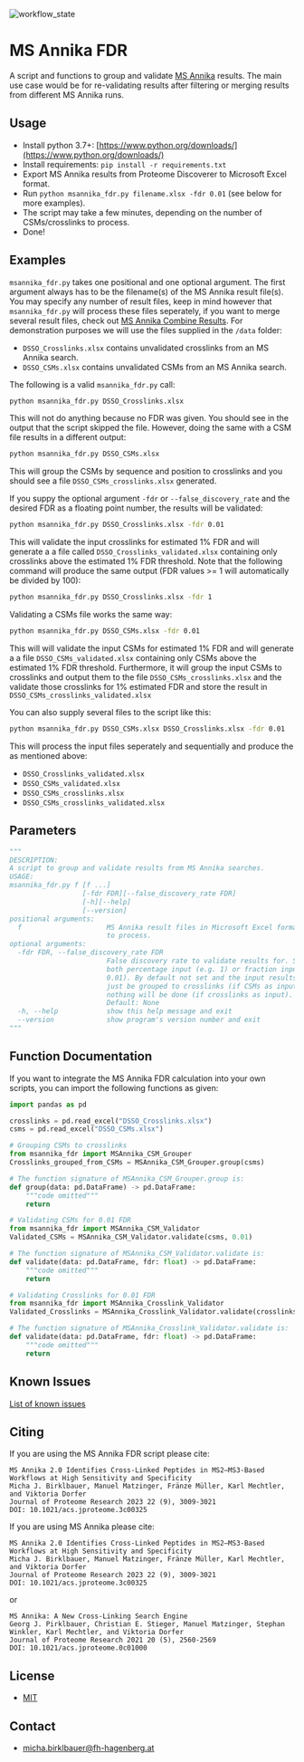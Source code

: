 ![workflow_state](https://github.com/hgb-bin-proteomics/MSAnnika_FDR/workflows/msannika_fdr/badge.svg)

# MS Annika FDR

A script and functions to group and validate [MS Annika](https://github.com/hgb-bin-proteomics/MSAnnika)
results. The main use case would be for re-validating results after filtering or
merging results from different MS Annika runs.

## Usage

- Install python 3.7+: [https://www.python.org/downloads/](https://www.python.org/downloads/)
- Install requirements: `pip install -r requirements.txt`
- Export MS Annika results from Proteome Discoverer to Microsoft Excel format.
- Run `python msannika_fdr.py filename.xlsx -fdr 0.01` (see below for more examples).
- The script may take a few minutes, depending on the number of CSMs/crosslinks to process.
- Done!

## Examples

`msannika_fdr.py` takes one positional and one optional argument. The first
argument always has to be the filename(s) of the MS Annika result file(s). You
may specify any number of result files, keep in mind however that
`msannika_fdr.py` will process these files seperately, if you want to merge
several result files, check out [MS Annika Combine Results](https://github.com/hgb-bin-proteomics/MSAnnika_Combine_Results).
For demonstration purposes we will use the files supplied in the `/data` folder:
- `DSSO_Crosslinks.xlsx` contains unvalidated crosslinks from an MS Annika
search.
- `DSSO_CSMs.xlsx` contains unvalidated CSMs from an MS Annika search.

The following is a valid `msannika_fdr.py` call:

```bash
python msannika_fdr.py DSSO_Crosslinks.xlsx
```

This will not do anything because no FDR was given. You should see in the output
that the script skipped the file. However, doing the same with a CSM file
results in a different output:

```bash
python msannika_fdr.py DSSO_CSMs.xlsx
```

This will group the CSMs by sequence and position to crosslinks and you should
see a file `DSSO_CSMs_crosslinks.xlsx` generated.

If you suppy the optional argument `-fdr` or `--false_discovery_rate` and the
desired FDR as a floating point number, the results will be validated:

```bash
python msannika_fdr.py DSSO_Crosslinks.xlsx -fdr 0.01
```

This will validate the input crosslinks for estimated 1% FDR and will generate a
a file called `DSSO_Crosslinks_validated.xlsx` containing only crosslinks above
the estimated 1% FDR threshold. Note that the following command will produce the
same output (FDR values >= 1 will automatically be divided by 100):

```bash
python msannika_fdr.py DSSO_Crosslinks.xlsx -fdr 1
```

Validating a CSMs file works the same way:

```bash
python msannika_fdr.py DSSO_CSMs.xlsx -fdr 0.01
```

This will will validate the input CSMs for estimated 1% FDR and will generate a
a file `DSSO_CSMs_validated.xlsx` containing only CSMs above the estimated 1%
FDR threshold. Furthermore, it will group the input CSMs to crosslinks and
output them to the file `DSSO_CSMs_crosslinks.xlsx` and the validate those
crosslinks for 1% estimated FDR and store the result in
`DSSO_CSMs_crosslinks_validated.xlsx`

You can also supply several files to the script like this:

```bash
python msannika_fdr.py DSSO_CSMs.xlsx DSSO_Crosslinks.xlsx -fdr 0.01
```

This will process the input files seperately and sequentially and produce the
as mentioned above:
- `DSSO_Crosslinks_validated.xlsx`
- `DSSO_CSMs_validated.xlsx`
- `DSSO_CSMs_crosslinks.xlsx`
- `DSSO_CSMs_crosslinks_validated.xlsx`

## Parameters

```python
"""
DESCRIPTION:
A script to group and validate results from MS Annika searches.
USAGE:
msannika_fdr.py f [f ...]
                  [-fdr FDR][--false_discovery_rate FDR]
                  [-h][--help]
                  [--version]
positional arguments:
  f                     MS Annika result files in Microsoft Excel format (.xlsx)
                        to process.
optional arguments:
  -fdr FDR, --false_discovery_rate FDR
                        False discovery rate to validate results for. Supports
                        both percentage input (e.g. 1) or fraction input (e.g.
                        0.01). By default not set and the input results will
                        just be grouped to crosslinks (if CSMs as input) or
                        nothing will be done (if crosslinks as input).
                        Default: None
  -h, --help            show this help message and exit
  --version             show program's version number and exit
"""
```

## Function Documentation

If you want to integrate the MS Annika FDR calculation into your own scripts,
you can import the following functions as given:

```python
import pandas as pd

crosslinks = pd.read_excel("DSSO_Crosslinks.xlsx")
csms = pd.read_excel("DSSO_CSMs.xlsx")

# Grouping CSMs to crosslinks
from msannika_fdr import MSAnnika_CSM_Grouper
Crosslinks_grouped_from_CSMs = MSAnnika_CSM_Grouper.group(csms)

# The function signature of MSAnnika_CSM_Grouper.group is:
def group(data: pd.DataFrame) -> pd.DataFrame:
    """code omitted"""
    return

# Validating CSMs for 0.01 FDR
from msannika_fdr import MSAnnika_CSM_Validator
Validated_CSMs = MSAnnika_CSM_Validator.validate(csms, 0.01)

# The function signature of MSAnnika_CSM_Validator.validate is:
def validate(data: pd.DataFrame, fdr: float) -> pd.DataFrame:
    """code omitted"""
    return

# Validating Crosslinks for 0.01 FDR
from msannika_fdr import MSAnnika_Crosslink_Validator
Validated_Crosslinks = MSAnnika_Crosslink_Validator.validate(crosslinks, 0.01)

# The function signature of MSAnnika_Crosslink_Validator.validate is:
def validate(data: pd.DataFrame, fdr: float) -> pd.DataFrame:
    """code omitted"""
    return
```

## Known Issues

[List of known issues](https://github.com/hgb-bin-proteomics/MSAnnika_FDR/issues)

## Citing

If you are using the MS Annika FDR script please cite:
```
MS Annika 2.0 Identifies Cross-Linked Peptides in MS2–MS3-Based Workflows at High Sensitivity and Specificity
Micha J. Birklbauer, Manuel Matzinger, Fränze Müller, Karl Mechtler, and Viktoria Dorfer
Journal of Proteome Research 2023 22 (9), 3009-3021
DOI: 10.1021/acs.jproteome.3c00325
```

If you are using MS Annika please cite:
```
MS Annika 2.0 Identifies Cross-Linked Peptides in MS2–MS3-Based Workflows at High Sensitivity and Specificity
Micha J. Birklbauer, Manuel Matzinger, Fränze Müller, Karl Mechtler, and Viktoria Dorfer
Journal of Proteome Research 2023 22 (9), 3009-3021
DOI: 10.1021/acs.jproteome.3c00325
```
or
```
MS Annika: A New Cross-Linking Search Engine
Georg J. Pirklbauer, Christian E. Stieger, Manuel Matzinger, Stephan Winkler, Karl Mechtler, and Viktoria Dorfer
Journal of Proteome Research 2021 20 (5), 2560-2569
DOI: 10.1021/acs.jproteome.0c01000
```

## License

- [MIT](https://github.com/hgb-bin-proteomics/MSAnnika_FDR/blob/master/LICENSE)

## Contact

- [micha.birklbauer@fh-hagenberg.at](mailto:micha.birklbauer@fh-hagenberg.at)
